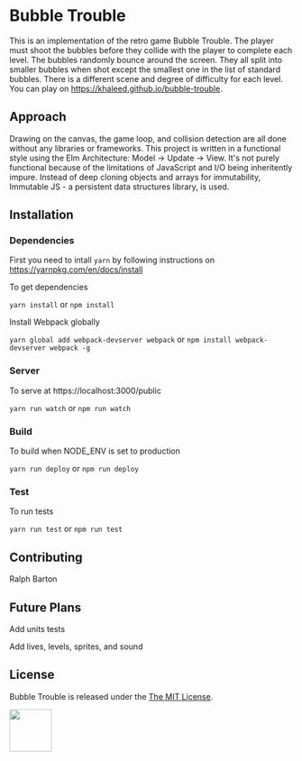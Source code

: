 # Bubble Trouble

This is an implementation of the retro game Bubble Trouble. The player must shoot the bubbles before they collide with the player to complete each level. The bubbles randomly bounce around the screen. They all split into smaller bubbles when shot except the smallest one in the list of standard bubbles. There is a different scene and degree of difficulty for each level. You can play on https://khaleed.github.io/bubble-trouble.

## Approach

Drawing on the canvas, the game loop, and collision detection are all done without any libraries or frameworks. This project is written in a functional style using the Elm Architecture: Model -> Update -> View. It's not purely functional because of the limitations of JavaScript and I/O being inheritently impure. Instead of deep cloning objects and arrays for immutability, Immutable JS - a persistent data structures library, is used.

## Installation

### Dependencies

First you need to intall `yarn` by following instructions on https://yarnpkg.com/en/docs/install

To get dependencies

`yarn install` or `npm install`

Install Webpack globally 

`yarn global add webpack-devserver webpack` or `npm install webpack-devserver webpack -g`

### Server

To serve at https://localhost:3000/public

`yarn run watch` or `npm run watch`

### Build

To build when NODE_ENV is set to production

`yarn run deploy` or `npm run deploy`

### Test

To run tests

`yarn run test` or `npm run test`

## Contributing

Ralph Barton

## Future Plans

Add units tests

Add lives, levels, sprites, and sound

## License

Bubble Trouble is released under the <a href="https://opensource.org/licenses/MIT">The MIT License<a/>.

<a href='http://www.recurse.com' title='Made with love at the Recurse Center'><img src='https://cloud.githubusercontent.com/assets/2883345/11322975/9e575dce-910b-11e5-9f47-1fb1b530a4bd.png' height='75px'/></a>

